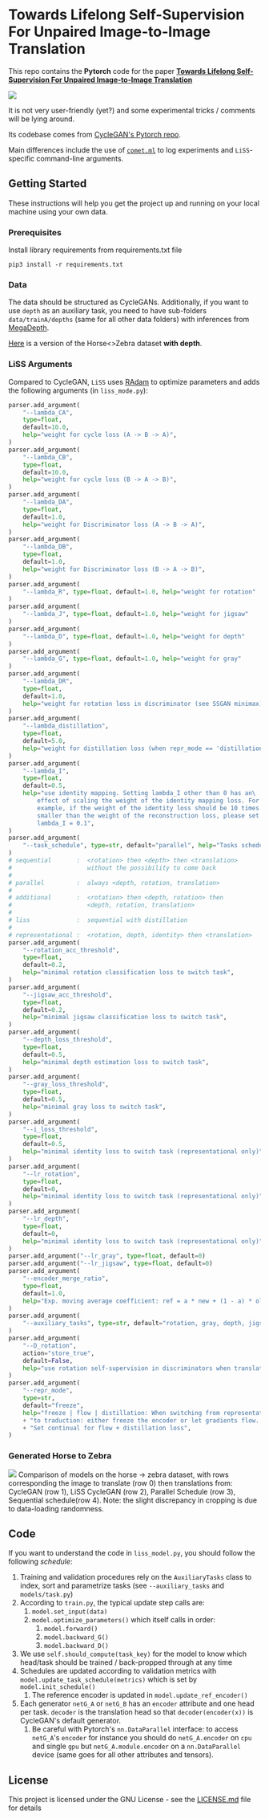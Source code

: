 # Towards Lifelong Self-Supervision For Unpaired Image-to-Image Translation

This repo contains the **Pytorch** code for the paper [**Towards Lifelong Self-Supervision For Unpaired Image-to-Image Translation**]()

![](figures/model.png) 

It is not very user-friendly (yet?) and some experimental tricks / comments will be lying around.

Its codebase comes from [CycleGAN's Pytorch repo](https://github.com/junyanz/pytorch-CycleGAN-and-pix2pix).

Main differences include the use of [`comet.ml`](https://comet.ml) to log experiments and `LiSS`-specific command-line arguments.

## Getting Started

These instructions will help you get the project up and running on your local machine using your own data.

### Prerequisites

Install library requirements from requirements.txt file
```
pip3 install -r requirements.txt 
```


### Data

The data should be structured as CycleGANs. Additionally, if you want to use `depth` as an auxiliary task, you need to have sub-folders `data/trainA/depths` (same for all other data folders) with inferences from [MegaDepth](https://github.com/zhengqili/MegaDepth).

[Here](https://drive.google.com/file/d/1vd7GrYSIJ6yV_yr4Xa3o1HV2cXe65tf7/view?usp=sharing) is a version of the Horse<>Zebra dataset **with depth**.

### LiSS Arguments

Compared to CycleGAN, `LiSS` uses [RAdam](https://github.com/jettify/pytorch-optimizer#radam) to optimize parameters and adds the following arguments (in `liss_mode.py`):

```python
parser.add_argument(
    "--lambda_CA",
    type=float,
    default=10.0,
    help="weight for cycle loss (A -> B -> A)",
)
parser.add_argument(
    "--lambda_CB",
    type=float,
    default=10.0,
    help="weight for cycle loss (B -> A -> B)",
)
parser.add_argument(
    "--lambda_DA",
    type=float,
    default=1.0,
    help="weight for Discriminator loss (A -> B -> A)",
)
parser.add_argument(
    "--lambda_DB",
    type=float,
    default=1.0,
    help="weight for Discriminator loss (B -> A -> B)",
)
parser.add_argument(
    "--lambda_R", type=float, default=1.0, help="weight for rotation"
)
parser.add_argument(
    "--lambda_J", type=float, default=1.0, help="weight for jigsaw"
)
parser.add_argument(
    "--lambda_D", type=float, default=1.0, help="weight for depth"
)
parser.add_argument(
    "--lambda_G", type=float, default=1.0, help="weight for gray"
)
parser.add_argument(
    "--lambda_DR",
    type=float,
    default=1.0,
    help="weight for rotation loss in discriminator (see SSGAN minimax)",
)
parser.add_argument(
    "--lambda_distillation",
    type=float,
    default=5.0,
    help="weight for distillation loss (when repr_mode == 'distillation')",
)
parser.add_argument(
    "--lambda_I",
    type=float,
    default=0.5,
    help="use identity mapping. Setting lambda_I other than 0 has an\
        effect of scaling the weight of the identity mapping loss. For \
        example, if the weight of the identity loss should be 10 times \
        smaller than the weight of the reconstruction loss, please set \
        lambda_I = 0.1",
)
parser.add_argument(
    "--task_schedule", type=str, default="parallel", help="Tasks schedule"
)
# sequential       :  <rotation> then <depth> then <translation>
#                     without the possibility to come back
#
# parallel         :  always <depth, rotation, translation>
#
# additional       :  <rotation> then <depth, rotation> then
#                     <depth, rotation, translation>
#
# liss             :  sequential with distillation
#
# representational :  <rotation, depth, identity> then <translation>
parser.add_argument(
    "--rotation_acc_threshold",
    type=float,
    default=0.2,
    help="minimal rotation classification loss to switch task",
)
parser.add_argument(
    "--jigsaw_acc_threshold",
    type=float,
    default=0.2,
    help="minimal jigsaw classification loss to switch task",
)
parser.add_argument(
    "--depth_loss_threshold",
    type=float,
    default=0.5,
    help="minimal depth estimation loss to switch task",
)
parser.add_argument(
    "--gray_loss_threshold",
    type=float,
    default=0.5,
    help="minimal gray loss to switch task",
)
parser.add_argument(
    "--i_loss_threshold",
    type=float,
    default=0.5,
    help="minimal identity loss to switch task (representational only)",
)
parser.add_argument(
    "--lr_rotation",
    type=float,
    default=0,
    help="minimal identity loss to switch task (representational only)",
)
parser.add_argument(
    "--lr_depth",
    type=float,
    default=0,
    help="minimal identity loss to switch task (representational only)",
)
parser.add_argument("--lr_gray", type=float, default=0)
parser.add_argument("--lr_jigsaw", type=float, default=0)
parser.add_argument(
    "--encoder_merge_ratio",
    type=float,
    default=1.0,
    help="Exp. moving average coefficient: ref = a * new + (1 - a) * old",
)
parser.add_argument(
    "--auxiliary_tasks", type=str, default="rotation, gray, depth, jigsaw"
)
parser.add_argument(
    "--D_rotation",
    action="store_true",
    default=False,
    help="use rotation self-supervision in discriminators when translating",
)
parser.add_argument(
    "--repr_mode",
    type=str,
    default="freeze",
    help="freeze | flow | distillation: When switching from representation "
    + "to traduction: either freeze the encoder or let gradients flow. "
    + "Set continual for flow + distillation loss",
)
```

### Generated Horse to Zebra

![](figures/sample_h2z.png) 
Comparison of models on the horse -> zebra dataset, with rows corresponding the image to translate (row 0) then translations from: CycleGAN (row 1), LiSS CycleGAN (row 2), Parallel Schedule (row 3), Sequential schedule(row 4). Note: the slight discrepancy in cropping is due to data-loading randomness.

## Code

If you want to understand the code in `liss_model.py`, you should follow the following *schedule*:

1. Training and validation procedures rely on the `AuxiliaryTasks` class to index, sort and parametrize tasks (see `--auxiliary_tasks` and `models/task.py`)
2. According to `train.py`, the typical update step calls are:
   1. `model.set_input(data)`
   2. `model.optimize_parameters()` which itself calls in order:
      1. `model.forward()`
      2. `model.backward_G()`
      3. `model.backward_D()`
3. We use `self.should_compute(task_key)` for the model to know which head/task should be trained / back-propped through at any time
4. Schedules are updated according to validation metrics with `model.update_task_schedule(metrics)` which is set by `model.init_schedule()`
   1. The reference encoder is updated in `model.update_ref_encoder()`
5. Each generator `netG_A` or `netG_B` has an `encoder` attribute and one head per task. `decoder` is the translation head so that `decoder(encoder(x))` is CycleGAN's default generator.
   1. Be careful with Pytorch's `nn.DataParallel` interface: to access `netG_A`'s `encoder` for instance you should do `netG_A.encoder` on `cpu` and single `gpu` but `netG_A.module.encoder` on a `nn.DataParallel` device (same goes for all other attributes and tensors).

## License

This project is licensed under the GNU License - see the [LICENSE.md](LICENSE.md) file for details
